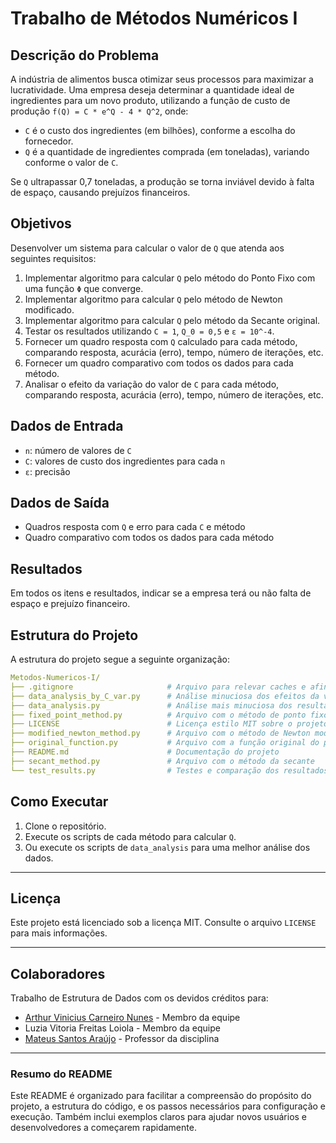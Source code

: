 # Trabalho de Métodos Numéricos I

## Descrição do Problema
A indústria de alimentos busca otimizar seus processos para maximizar a lucratividade. Uma empresa deseja determinar a quantidade ideal de ingredientes para um novo produto, utilizando a função de custo de produção `f(Q) = C * e^Q - 4 * Q^2`, onde:
- `C` é o custo dos ingredientes (em bilhões), conforme a escolha do fornecedor.
- `Q` é a quantidade de ingredientes comprada (em toneladas), variando conforme o valor de `C`.

Se `Q` ultrapassar 0,7 toneladas, a produção se torna inviável devido à falta de espaço, causando prejuízos financeiros.

## Objetivos
Desenvolver um sistema para calcular o valor de `Q` que atenda aos seguintes requisitos:
1. Implementar algoritmo para calcular `Q` pelo método do Ponto Fixo com uma função `Φ` que converge.
2. Implementar algoritmo para calcular `Q` pelo método de Newton modificado.
3. Implementar algoritmo para calcular `Q` pelo método da Secante original.
4. Testar os resultados utilizando `C = 1`, `Q_0 = 0,5` e `ε = 10^-4`.
5. Fornecer um quadro resposta com `Q` calculado para cada método, comparando resposta, acurácia (erro), tempo, número de iterações, etc.
6. Fornecer um quadro comparativo com todos os dados para cada método.
7. Analisar o efeito da variação do valor de `C` para cada método, comparando resposta, acurácia (erro), tempo, número de iterações, etc.

## Dados de Entrada
- `n`: número de valores de `C`
- `C`: valores de custo dos ingredientes para cada `n`
- `ε`: precisão

## Dados de Saída
- Quadros resposta com `Q` e erro para cada `C` e método
- Quadro comparativo com todos os dados para cada método

## Resultados
Em todos os itens e resultados, indicar se a empresa terá ou não falta de espaço e prejuízo financeiro.

## Estrutura do Projeto
A estrutura do projeto segue a seguinte organização:
```yaml
Metodos-Numericos-I/
├── .gitignore                     # Arquivo para relevar caches e afins para git
├── data_analysis_by_C_var.py      # Análise minuciosa dos efeitos da variação de C
├── data_analysis.py               # Análise mais minuciosa dos resultador por método
├── fixed_point_method.py          # Arquivo com o método de ponto fixo
├── LICENSE                        # Licença estilo MIT sobre o projeto
├── modified_newton_method.py      # Arquivo com o método de Newton modificado
├── original_function.py           # Arquivo com a função original do problema
├── README.md                      # Documentação do projeto
├── secant_method.py               # Arquivo com o método da secante
└── test_results.py                # Testes e comparação dos resultados por método
```

## Como Executar
1. Clone o repositório.
2. Execute os scripts de cada método para calcular `Q`.
3. Ou execute os scripts de `data_analysis` para uma melhor análise dos dados.  
---

## **Licença**
Este projeto está licenciado sob a licença MIT. Consulte o arquivo `LICENSE` para mais informações.

---

## **Colaboradores**
Trabalho de Estrutura de Dados com os devidos créditos para:
- [Arthur Vinicius Carneiro Nunes](https://github.com/ApenasUmSonhador) - Membro da equipe
- Luzia Vitoria Freitas Loiola - Membro da equipe
- [Mateus Santos Araújo](https://github.com/Matheus-Santos-Araujo) - Professor da disciplina


---

### **Resumo do README**
Este README é organizado para facilitar a compreensão do propósito do projeto, a estrutura do código, e os passos necessários para configuração e execução. Também inclui exemplos claros para ajudar novos usuários e desenvolvedores a começarem rapidamente.
